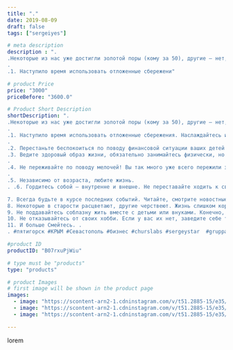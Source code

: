 ```yaml
---
title: "."
date: 2019-08-09
draft: false
tags: ["sergeiyes"]

# meta description
description : ".
.Некоторые из нас уже достигли золотой поры (кому за 50), другие – нет, но прочитать это должны все! .
.
.1. Наступило время использовать отложенные сбережени"

# product Price
price: "3000"
priceBefore: "3600.0"

# Product Short Description
shortDescription: ".
.Некоторые из нас уже достигли золотой поры (кому за 50), другие – нет, но прочитать это должны все! .
.
.1. Наступило время использовать отложенные сбережения. Наслаждайтесь ими. Не надо держать их для тех, кто, может быть, понятия не имеет о том, чем вы пожертвовали для этого. Нет ничего хуже, чем оставить эти деньги зятю, дочери или родственнику с большими планами на то что вы скопили.
.
.2. Перестаньте беспокоиться по поводу финансовой ситуации ваших детей или внуков, не стыдитесь тратить свои деньги на себя! Вы поддерживали детей долгие годы, научили их многому и давали им приют. Теперь наступила их очередь начать зарабатывать самим. .
.3. Ведите здоровый образ жизни, обязательно занимайтесь физически, но не переутомляйте себя. Заболеть легко, гораздо труднее оставаться здоровым. Поддерживайте себя в форме, посещайте врачей, ищите информацию о том, что надо делать, чтобы остаться здоровым.
.
.4. Не переживайте по поводу мелочей! Вы так много уже всего пережили за свою жизнь; можно вспомнить много хорошего, можно вспомнить плохое.  Не позволяйте грузу прошлого мешать сегодня  и в будущем. Почувствуйте прелесть настоящего!
.
.5. Независимо от возраста, любите жизнь.
. .6. Гордитесь собой – внутренне и внешне. Не переставайте ходить к своему парикмахеру, косметологу стоматологу, покупайте себе свой любимый парфюм. Если вы ухожены снаружи, то внутри рождается чувство самоуважения и силы.

7. Всегда будьте в курсе последних событий. Читайте, смотрите новостные передачи. Поддерживайте контакт со своими старыми знакомыми, это важно в вашем возрасте. 
8. Некоторые в старости расцветают, другие черствеют. Жизнь слишком коротка, чтобы тратить ее на общение с последними. Проводите свою жизнь в компании позитивно настроенных, жизнерадостных людей – и жизнь будет гораздо приятнее. 
9. Не поддавайтесь соблазну жить вместе с детьми или внуками. Конечно, жить в окружении любящих родственников приятно, но каждый из нас имеет право на своё личное пространство. Им оно тоже требуется. 
10. Не отказывайтесь от своих хобби. Если у вас их нет, заведите себе такие привычки. 
11. И больше Смейтесь. .
. #пятигорск #КРЫМ #Севастополь #бизнес #churslabs #sergeystar  #gruppazahvata"

#product ID
productID: "B07rxuPjWiu"

# type must be "products"
type: "products"

# product Images
# first image will be shown in the product page
images:
  - image: "https://scontent-arn2-1.cdninstagram.com/v/t51.2885-15/e35/67440953_179751439719090_4423782359781190324_n.jpg?_nc_ht=scontent-arn2-1.cdninstagram.com&_nc_cat=106&_nc_ohc=DeK-AFpiDLoAX_79We_&tp=1&oh=8e7bcee1f054402e460671c2547f9dc4&oe=605DDA42&ig_cache_key=MjEwNjQ2OTc3OTAyNzkzMTQwMw%3D%3D.2"
  - image: "https://scontent-arn2-1.cdninstagram.com/v/t51.2885-15/e35/66839455_859923137725935_8045538888626883844_n.jpg?_nc_ht=scontent-arn2-1.cdninstagram.com&_nc_cat=103&_nc_ohc=TxVkM4Xbk3wAX8nUrRs&tp=1&oh=f1623961baab7f26b2b836e9f46e6cde&oe=605EFCF1&ig_cache_key=MjEwNjQ2OTc3OTA0NDU2ODk2NA%3D%3D.2"
  - image: "https://scontent-arn2-1.cdninstagram.com/v/t51.2885-15/e35/66434773_464370920810162_3211812930885120287_n.jpg?_nc_ht=scontent-arn2-1.cdninstagram.com&_nc_cat=102&_nc_ohc=cUGkZvBEPCwAX-Sn8ts&tp=1&oh=ca85d73f48f2519ef965267c738a092f&oe=605EF654&ig_cache_key=MjEwNjQ2OTc3OTEzNjg5NDA5NA%3D%3D.2"

---
```

lorem

